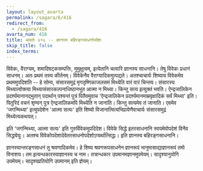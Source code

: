 ```yaml
---
layout: layout_avarta
permalink: /sagara/6/416
redirect_from:
  - /sagara/416
avarta_num: 416
title: आवर्तः ४१६ -- ज्ञानस्य बहिरङ्गसाधनोपदेशः
skip_title: false
index_terms: 
---
```


विवेकः, वैराग्यम्, शमादिषट्कसम्पत्तिः, मुमुक्षुत्वम्, इत्येतानि चत्वारि
ज्ञानस्य साधनानि। तेषु विवेकः प्रधानं साधनम्। अतः प्रथमं तस्य कीर्तनम्।
विवेकेनैव वैराग्यादिकमुत्पद्यते। अतश्चाचार्यः शिष्याय विवेकमेव प्रथममुपदिशति -- हे सोम्य, संसारसमुद्रं मृगतृष्णिकाजलसमं मिथ्येति वारं वारं चिन्तय।
संसारस्य मिथ्यात्वोक्त्या मिथ्यासंसारकल्पनाधिष्ठानभूत आत्मा न मिथ्या। किन्तु
सत्य इत्युक्तं भवति। ऐन्द्रजालिकेन प्रदर्श्यमानानद्भुतान् पदार्थान् पश्यन्तं
पुत्रं पितैवमुवाच 'ऐन्द्रजालिकेन प्रदर्श्यमानमाम्रवृक्षादिकं सर्वं मिथ्या'
इति। पितुरिदं वचनं शृण्वन् पुत्र ऐन्द्रजालिकमपि मिथ्येति न जानाति।
किन्तु सत्यमेव तं जानाति। एवमेव 'जगन्मिथ्या' इत्युपदेशेन 'आत्मा
सत्यः' इति शिष्यो विजानात्वित्यभिप्रायेणैवाचार्यः संसारसमुद्रं मिथ्येत्यकथयत्।

इति 'जगन्मिथ्या, आत्मा सत्यः' इति गुरुर्विवेकमुपदिदेश। विवेके
सिद्धे इतरसाधनानि स्वयमेवोपदेशं विनैव सिद्ध्येयुः। अतश्च विवेकोपदेशादेवेतरसाधनोपदेशोऽप्यर्थात्सिद्धः। इति ज्ञानस्य बहिरङ्गसाधनानि।

ज्ञानस्यान्तरङ्गसाधनं तु श्रवणादिकमेव। हे शिष्य श्रवणरूपसाधनेन
ज्ञानरूपं भानुमासाद्याज्ञानरूपं तमो विनाशय। तम इत्यन्धकारस्याज्ञानस्य च
नाम। तत्रान्धकार उपमानमज्ञानमुपमेयम्। सादृश्यानुयोगि उपमेयम्।
सादृश्यप्रतियोगि उपमानम् इति ज्ञेयम्।
